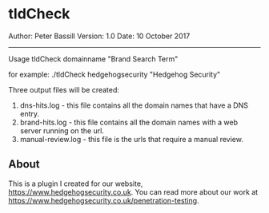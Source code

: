 # tldCheck
Author: Peter Bassill
Version: 1.0
Date: 10 October 2017

---
Usage tldCheck domainname "Brand Search Term"

for example: ./tldCheck hedgehogsecurity "Hedgehog Security"

Three output files will be created:
1. dns-hits.log - this file contains all the domain names that have a DNS entry.
2. brand-hits.log - this file contains all the domain names with a web server running on the url.
3. manual-review.log - this file is the urls that require a manual review.

## About
This is a plugin I created for our website, https://www.hedgehogsecurity.co.uk. You can read more about our work at https://www.hedgehogsecurity.co.uk/penetration-testing.
